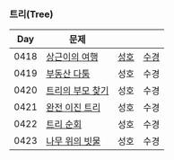 ### 트리(Tree)

| Day  | 문제                                                      |                            |                              |
| ---- | --------------------------------------------------------- |----------------------------| ---------------------------- |
| 0418 | [상근이의 여행](https://www.acmicpc.net/problem/9372)     | [성호](0418/9327_0418_sh.kt) | [수경](0418/9327_0418_sk.js) |
| 0419 | [부동산 다툼](https://www.acmicpc.net/problem/20364)      | 성호                         | 수경                         |
| 0420 | [트리의 부모 찾기](https://www.acmicpc.net/problem/11725) | 성호                         | 수경                         |
| 0421 | [완전 이진 트리](https://www.acmicpc.net/problem/9934)    | 성호                         | 수경                         |
| 0422 | [트리 순회](https://www.acmicpc.net/problem/1991)         | 성호                         | 수경                         |
| 0423 | [나무 위의 빗물](https://www.acmicpc.net/problem/17073)   | 성호                         | 수경                         |

